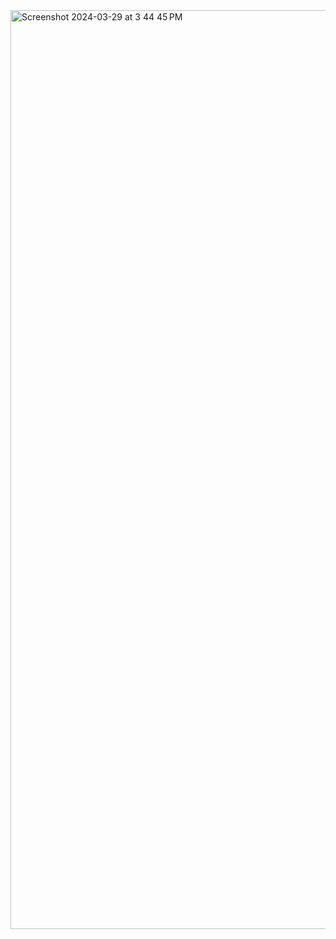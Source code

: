 <img width="1470" alt="Screenshot 2024-03-29 at 3 44 45 PM" src="https://github.com/pooja-bhavani/DevOps-projects/assets/147735975/624ca11a-dec3-47f3-94cc-7d81afd8ba92">

